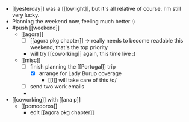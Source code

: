 - [[yesterday]] was a [[lowlight]], but it's all relative of course. I'm still very lucky.
- Planning the weekend now, feeling much better :)
- #push [[weekend]]
  - [[agora]]
    - [ ] [[agora pkg chapter]] -> really needs to become readable this weekend, that's the top priority
    - will try [[coworking]] again, this time live :)
  - [[misc]]
    - [ ] finish planning the [[Portugal]] trip
      - [x] arrange for Lady Burup coverage
        - [[l]] will take care of this \o/
    - [ ] send two work emails
    - 
- [[coworking]] with [[ana p]]
  - [[pomodoros]] 
    - edit [[agora pkg chapter]]
